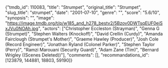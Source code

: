 {"tmdb_id": 110083, "title": "Strumpet", "original_title": "Strumpet", "slug_title": "strumpet", "date": "2001-07-10", "genre": "", "score": "5.6/10", "synopsis": "", "image": "https://image.tmdb.org/t/p/w185_and_h278_bestv2/5Bzov0DWTsqEUF0eiSxJVu0NOAh.jpg", "actors": ["Christopher Eccleston (Strayman)", "Genna G (Strumpet)", "Stephen Walters (Knockoff)", "David Crellin (Curdy)", "Amanda Fairclough (Strumpet's Mother)", "Graeme Hawley (Producer)", "Josh Cole (Record Engineer)", "Jonathan Ryland (Colonel Parker)", "Stephen Taylor (Perry)", "Ramzi Marouani (Security Guard)", "Adam Zane (Tim)", "Bernard Wrigley ((Scenes Deleted))"], "comments": [], "recommandations_id": [123879, 144881, 18803, 59190]}